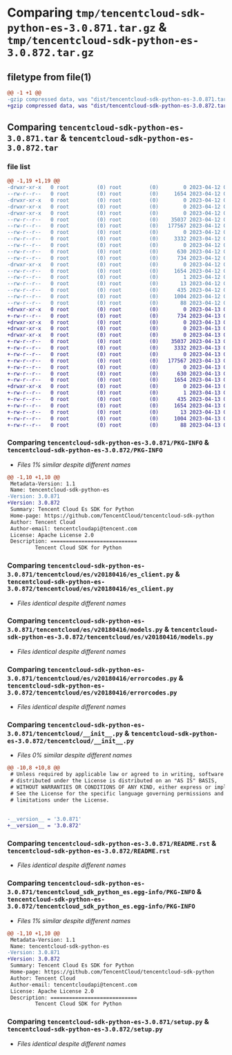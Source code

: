 # Comparing `tmp/tencentcloud-sdk-python-es-3.0.871.tar.gz` & `tmp/tencentcloud-sdk-python-es-3.0.872.tar.gz`

## filetype from file(1)

```diff
@@ -1 +1 @@
-gzip compressed data, was "dist/tencentcloud-sdk-python-es-3.0.871.tar", last modified: Wed Apr 12 00:24:21 2023, max compression
+gzip compressed data, was "dist/tencentcloud-sdk-python-es-3.0.872.tar", last modified: Thu Apr 13 00:41:12 2023, max compression
```

## Comparing `tencentcloud-sdk-python-es-3.0.871.tar` & `tencentcloud-sdk-python-es-3.0.872.tar`

### file list

```diff
@@ -1,19 +1,19 @@
-drwxr-xr-x   0 root         (0) root         (0)        0 2023-04-12 00:24:21.000000 tencentcloud-sdk-python-es-3.0.871/
--rw-r--r--   0 root         (0) root         (0)     1654 2023-04-12 00:24:21.000000 tencentcloud-sdk-python-es-3.0.871/PKG-INFO
-drwxr-xr-x   0 root         (0) root         (0)        0 2023-04-12 00:24:21.000000 tencentcloud-sdk-python-es-3.0.871/tencentcloud/
-drwxr-xr-x   0 root         (0) root         (0)        0 2023-04-12 00:24:21.000000 tencentcloud-sdk-python-es-3.0.871/tencentcloud/es/
-drwxr-xr-x   0 root         (0) root         (0)        0 2023-04-12 00:24:21.000000 tencentcloud-sdk-python-es-3.0.871/tencentcloud/es/v20180416/
--rw-r--r--   0 root         (0) root         (0)    35037 2023-04-12 00:24:21.000000 tencentcloud-sdk-python-es-3.0.871/tencentcloud/es/v20180416/es_client.py
--rw-r--r--   0 root         (0) root         (0)   177567 2023-04-12 00:24:21.000000 tencentcloud-sdk-python-es-3.0.871/tencentcloud/es/v20180416/models.py
--rw-r--r--   0 root         (0) root         (0)        0 2023-04-12 00:24:21.000000 tencentcloud-sdk-python-es-3.0.871/tencentcloud/es/v20180416/__init__.py
--rw-r--r--   0 root         (0) root         (0)     3332 2023-04-12 00:24:21.000000 tencentcloud-sdk-python-es-3.0.871/tencentcloud/es/v20180416/errorcodes.py
--rw-r--r--   0 root         (0) root         (0)        0 2023-04-12 00:24:21.000000 tencentcloud-sdk-python-es-3.0.871/tencentcloud/es/__init__.py
--rw-r--r--   0 root         (0) root         (0)      630 2023-04-12 00:24:21.000000 tencentcloud-sdk-python-es-3.0.871/tencentcloud/__init__.py
--rw-r--r--   0 root         (0) root         (0)      734 2023-04-12 00:24:21.000000 tencentcloud-sdk-python-es-3.0.871/README.rst
-drwxr-xr-x   0 root         (0) root         (0)        0 2023-04-12 00:24:21.000000 tencentcloud-sdk-python-es-3.0.871/tencentcloud_sdk_python_es.egg-info/
--rw-r--r--   0 root         (0) root         (0)     1654 2023-04-12 00:24:21.000000 tencentcloud-sdk-python-es-3.0.871/tencentcloud_sdk_python_es.egg-info/PKG-INFO
--rw-r--r--   0 root         (0) root         (0)        1 2023-04-12 00:24:21.000000 tencentcloud-sdk-python-es-3.0.871/tencentcloud_sdk_python_es.egg-info/dependency_links.txt
--rw-r--r--   0 root         (0) root         (0)       13 2023-04-12 00:24:21.000000 tencentcloud-sdk-python-es-3.0.871/tencentcloud_sdk_python_es.egg-info/top_level.txt
--rw-r--r--   0 root         (0) root         (0)      435 2023-04-12 00:24:21.000000 tencentcloud-sdk-python-es-3.0.871/tencentcloud_sdk_python_es.egg-info/SOURCES.txt
--rw-r--r--   0 root         (0) root         (0)     1004 2023-04-12 00:24:21.000000 tencentcloud-sdk-python-es-3.0.871/setup.py
--rw-r--r--   0 root         (0) root         (0)       88 2023-04-12 00:24:21.000000 tencentcloud-sdk-python-es-3.0.871/setup.cfg
+drwxr-xr-x   0 root         (0) root         (0)        0 2023-04-13 00:41:12.000000 tencentcloud-sdk-python-es-3.0.872/
+-rw-r--r--   0 root         (0) root         (0)      734 2023-04-13 00:41:12.000000 tencentcloud-sdk-python-es-3.0.872/README.rst
+drwxr-xr-x   0 root         (0) root         (0)        0 2023-04-13 00:41:12.000000 tencentcloud-sdk-python-es-3.0.872/tencentcloud/
+drwxr-xr-x   0 root         (0) root         (0)        0 2023-04-13 00:41:12.000000 tencentcloud-sdk-python-es-3.0.872/tencentcloud/es/
+drwxr-xr-x   0 root         (0) root         (0)        0 2023-04-13 00:41:12.000000 tencentcloud-sdk-python-es-3.0.872/tencentcloud/es/v20180416/
+-rw-r--r--   0 root         (0) root         (0)    35037 2023-04-13 00:41:12.000000 tencentcloud-sdk-python-es-3.0.872/tencentcloud/es/v20180416/es_client.py
+-rw-r--r--   0 root         (0) root         (0)     3332 2023-04-13 00:41:12.000000 tencentcloud-sdk-python-es-3.0.872/tencentcloud/es/v20180416/errorcodes.py
+-rw-r--r--   0 root         (0) root         (0)        0 2023-04-13 00:41:12.000000 tencentcloud-sdk-python-es-3.0.872/tencentcloud/es/v20180416/__init__.py
+-rw-r--r--   0 root         (0) root         (0)   177567 2023-04-13 00:41:12.000000 tencentcloud-sdk-python-es-3.0.872/tencentcloud/es/v20180416/models.py
+-rw-r--r--   0 root         (0) root         (0)        0 2023-04-13 00:41:12.000000 tencentcloud-sdk-python-es-3.0.872/tencentcloud/es/__init__.py
+-rw-r--r--   0 root         (0) root         (0)      630 2023-04-13 00:41:12.000000 tencentcloud-sdk-python-es-3.0.872/tencentcloud/__init__.py
+-rw-r--r--   0 root         (0) root         (0)     1654 2023-04-13 00:41:12.000000 tencentcloud-sdk-python-es-3.0.872/PKG-INFO
+drwxr-xr-x   0 root         (0) root         (0)        0 2023-04-13 00:41:12.000000 tencentcloud-sdk-python-es-3.0.872/tencentcloud_sdk_python_es.egg-info/
+-rw-r--r--   0 root         (0) root         (0)        1 2023-04-13 00:41:12.000000 tencentcloud-sdk-python-es-3.0.872/tencentcloud_sdk_python_es.egg-info/dependency_links.txt
+-rw-r--r--   0 root         (0) root         (0)      435 2023-04-13 00:41:12.000000 tencentcloud-sdk-python-es-3.0.872/tencentcloud_sdk_python_es.egg-info/SOURCES.txt
+-rw-r--r--   0 root         (0) root         (0)     1654 2023-04-13 00:41:12.000000 tencentcloud-sdk-python-es-3.0.872/tencentcloud_sdk_python_es.egg-info/PKG-INFO
+-rw-r--r--   0 root         (0) root         (0)       13 2023-04-13 00:41:12.000000 tencentcloud-sdk-python-es-3.0.872/tencentcloud_sdk_python_es.egg-info/top_level.txt
+-rw-r--r--   0 root         (0) root         (0)     1004 2023-04-13 00:41:12.000000 tencentcloud-sdk-python-es-3.0.872/setup.py
+-rw-r--r--   0 root         (0) root         (0)       88 2023-04-13 00:41:12.000000 tencentcloud-sdk-python-es-3.0.872/setup.cfg
```

### Comparing `tencentcloud-sdk-python-es-3.0.871/PKG-INFO` & `tencentcloud-sdk-python-es-3.0.872/PKG-INFO`

 * *Files 1% similar despite different names*

```diff
@@ -1,10 +1,10 @@
 Metadata-Version: 1.1
 Name: tencentcloud-sdk-python-es
-Version: 3.0.871
+Version: 3.0.872
 Summary: Tencent Cloud Es SDK for Python
 Home-page: https://github.com/TencentCloud/tencentcloud-sdk-python
 Author: Tencent Cloud
 Author-email: tencentcloudapi@tencent.com
 License: Apache License 2.0
 Description: ============================
         Tencent Cloud SDK for Python
```

### Comparing `tencentcloud-sdk-python-es-3.0.871/tencentcloud/es/v20180416/es_client.py` & `tencentcloud-sdk-python-es-3.0.872/tencentcloud/es/v20180416/es_client.py`

 * *Files identical despite different names*

### Comparing `tencentcloud-sdk-python-es-3.0.871/tencentcloud/es/v20180416/models.py` & `tencentcloud-sdk-python-es-3.0.872/tencentcloud/es/v20180416/models.py`

 * *Files identical despite different names*

### Comparing `tencentcloud-sdk-python-es-3.0.871/tencentcloud/es/v20180416/errorcodes.py` & `tencentcloud-sdk-python-es-3.0.872/tencentcloud/es/v20180416/errorcodes.py`

 * *Files identical despite different names*

### Comparing `tencentcloud-sdk-python-es-3.0.871/tencentcloud/__init__.py` & `tencentcloud-sdk-python-es-3.0.872/tencentcloud/__init__.py`

 * *Files 0% similar despite different names*

```diff
@@ -10,8 +10,8 @@
 # Unless required by applicable law or agreed to in writing, software
 # distributed under the License is distributed on an "AS IS" BASIS,
 # WITHOUT WARRANTIES OR CONDITIONS OF ANY KIND, either express or implied.
 # See the License for the specific language governing permissions and
 # limitations under the License.
 
 
-__version__ = '3.0.871'
+__version__ = '3.0.872'
```

### Comparing `tencentcloud-sdk-python-es-3.0.871/README.rst` & `tencentcloud-sdk-python-es-3.0.872/README.rst`

 * *Files identical despite different names*

### Comparing `tencentcloud-sdk-python-es-3.0.871/tencentcloud_sdk_python_es.egg-info/PKG-INFO` & `tencentcloud-sdk-python-es-3.0.872/tencentcloud_sdk_python_es.egg-info/PKG-INFO`

 * *Files 1% similar despite different names*

```diff
@@ -1,10 +1,10 @@
 Metadata-Version: 1.1
 Name: tencentcloud-sdk-python-es
-Version: 3.0.871
+Version: 3.0.872
 Summary: Tencent Cloud Es SDK for Python
 Home-page: https://github.com/TencentCloud/tencentcloud-sdk-python
 Author: Tencent Cloud
 Author-email: tencentcloudapi@tencent.com
 License: Apache License 2.0
 Description: ============================
         Tencent Cloud SDK for Python
```

### Comparing `tencentcloud-sdk-python-es-3.0.871/setup.py` & `tencentcloud-sdk-python-es-3.0.872/setup.py`

 * *Files identical despite different names*

